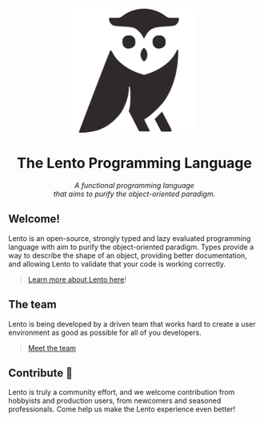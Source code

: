 <div align=center>
    <br><br>
    <img src="assets/logo.png" height=250px/>
    <h1>The Lento Programming Language</h1>
    <em>
    	A functional programming language<br>
        that aims to purify the object-oriented paradigm.
    </em>
</div>



## Welcome!

Lento is an open-source, strongly typed and lazy evaluated programming language with aim to purify the object-oriented paradigm. Types provide a way to describe the shape of an object, providing better documentation, and allowing Lento to validate that your code is working correctly.

> [Learn more about Lento here](http://lento-lang.org/)!



##  The team

Lento is being developed by a driven team that works hard to create a user environment as good as possible for all of you developers.

>  [Meet the team](https://lento-lang.org/doc/team.php)



## Contribute 🌟

Lento is truly a community effort, and we welcome contribution from hobbyists and production users, from newcomers and seasoned professionals. Come help us make the Lento experience even better!

